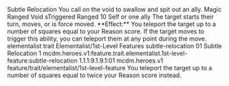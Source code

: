 <ability>
  <name>Subtle Relocation</name>
  <flavor>You call on the void to swallow and spit out an ally.</flavor>
  <keywords>
    <keyword>Magic</keyword>
    <keyword>Ranged</keyword>
    <keyword>Void</keyword>
  </keywords>
  <type>sTriggered</type>
  <distance>Ranged 10</distance>
  <target>Self or one ally</target>
  <trigger>The target starts their turn, moves, or is force moved. **Effect:** You teleport the target up to a number of squares equal to your Reason score. If the target moves to trigger this ability, you can teleport them at any point during the move.</trigger>
  <metadata>
    <class>elementalist</class>
    <feature_type>trait</feature_type>
    <file_dpath>Elementalist/1st-Level Features</file_dpath>
    <item_id>subtle-relocation</item_id>
    <item_index>01</item_index>
    <item_name>Subtle Relocation</item_name>
    <level>1</level>
    <scc>mcdm.heroes.v1:feature.trait.elementalist.1st-level-feature:subtle-relocation</scc>
    <scdc>1.1.1:9.1.9.1:01</scdc>
    <source>mcdm.heroes.v1</source>
    <type>feature/trait/elementalist/1st-level-feature</type>
  </metadata>
  <effects>
    <effect type="mundane" cost="Spend 1 Essence">You teleport the target up to a number of squares equal to twice your Reason score instead.</effect>
  </effects>
</ability>
